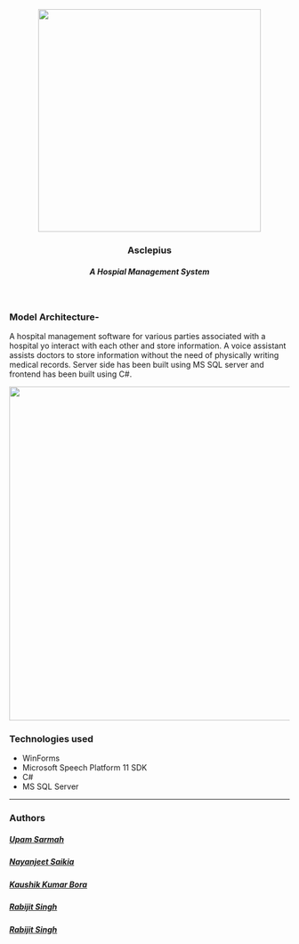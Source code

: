 <div align="center" class="row">
  <img src="https://i.imgur.com/n45IqQb.png" width="400"/>
</div>
<h3 align="center">Asclepius</h3>
<h5 align="center">A Hospial Management System</h5>
<br>

### Model Architecture-
A hospital management software for various parties associated with a hospital yo interact with each other and store information. A voice assistant assists doctors to store information without the need of physically writing medical records. Server side has been built using MS SQL server and frontend has been built using C#.
<div align="center" class="row">
  <img src="https://i.imgur.com/8vmUpwt.jpg" width="600"/>
</div>


### Technologies used
* WinForms
* Microsoft Speech Platform 11 SDK
* C#
* MS SQL Server

<hr>

### Authors

##### [Upam Sarmah](https://github.com/upam00)
##### [Nayanjeet Saikia](https://github.com/Neyen108)
##### [Kaushik Kumar Bora](https://github.com/subhasishgosw5)
##### [Rabijit Singh](https://github.com/kaushikkumarbora)
##### [Rabijit Singh](https://github.com/rabijitsingh)